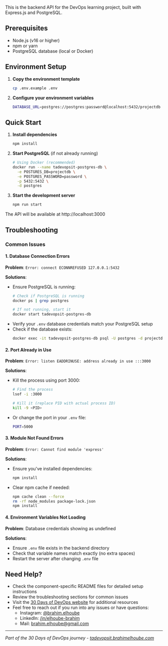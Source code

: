 This is the backend API for the DevOps learning project, built with Express.js and PostgreSQL.

## Prerequisites

- Node.js (v16 or higher)
- npm or yarn
- PostgreSQL database (local or Docker)

## Environment Setup

1. **Copy the environment template**
   ```bash
   cp .env.example .env
   ```

2. **Configure your environment variables**
   ```bash
   DATABASE_URL=postgres://postgres:password@localhost:5432/projectdb
   ```

## Quick Start

1. **Install dependencies**
   ```bash
   npm install
   ```

2. **Start PostgreSQL** (if not already running)
   ```bash
   # Using Docker (recommended)
   docker run --name tadevopsit-postgres-db \
     -e POSTGRES_DB=projectdb \
     -e POSTGRES_PASSWORD=password \
     -p 5432:5432 \
     -d postgres
   ```

3. **Start the development server**
   ```bash
   npm run start
   ```

The API will be available at http://localhost:3000

## Troubleshooting

### Common Issues

#### 1. Database Connection Errors

**Problem**: `Error: connect ECONNREFUSED 127.0.0.1:5432`

**Solutions**:
- Ensure PostgreSQL is running:
  ```bash
  # Check if PostgreSQL is running
  docker ps | grep postgres
  
  # If not running, start it
  docker start tadevopsit-postgres-db
  ```
- Verify your `.env` database credentials match your PostgreSQL setup
- Check if the database exists:
  ```bash
  docker exec -it tadevopsit-postgres-db psql -U postgres -d projectdb
  ```

#### 2. Port Already in Use

**Problem**: `Error: listen EADDRINUSE: address already in use :::3000`

**Solutions**:
- Kill the process using port 3000:
  ```bash
  # Find the process
  lsof -i :3000

  # Kill it (replace PID with actual process ID)
  kill -9 <PID>
  ```
- Or change the port in your `.env` file:
  ```bash
  PORT=5000
  ```

#### 3. Module Not Found Errors

**Problem**: `Error: Cannot find module 'express'`

**Solutions**:
- Ensure you've installed dependencies:
  ```bash
  npm install
  ```
- Clear npm cache if needed:
  ```bash
  npm cache clean --force
  rm -rf node_modules package-lock.json
  npm install
  ```

#### 4. Environment Variables Not Loading

**Problem**: Database credentials showing as undefined

**Solutions**:
- Ensure `.env` file exists in the backend directory
- Check that variable names match exactly (no extra spaces)
- Restart the server after changing `.env` file

## Need Help?

- Check the component-specific README files for detailed setup instructions
- Review the troubleshooting sections for common issues
- Visit the [30 Days of DevOps website](https://tadevopsit.brahimelhoube.com) for additional resources
- Feel free to reach out if you run into any issues or have questions:
    - Instagram: [@brahim.elhoube](https://www.instagram.com/brahim.elhoube)
    - LinkedIn: [/in/elhoube-brahim](https://www.linkedin.com/in/elhoube-brahim/)
    - Mail: [brahim.elhoube@gmail.com](mailto:brahim.elhoube@gmail.com)
---

*Part of the 30 Days of DevOps journey - [tadevopsit.brahimelhoube.com](https://tadevopsit.brahimelhoube.com)*
